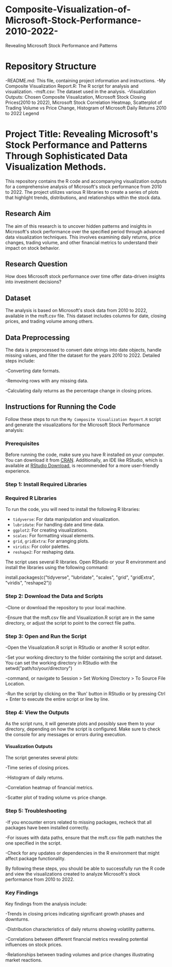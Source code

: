 # Composite-Visualization-of-Microsoft-Stock-Performance-2010-2022-
Revealing Microsoft Stock Performance and Patterns

# Repository Structure

-README.md: This file, containing project information and instructions.
-My Composite Visualization Report.R: The R script for analysis and visualization.
-msft.csv: The dataset used in the analysis.
-Visualization Outputs: Chosen Composite Visualization, Microsoft Stock Closing Prices(2010 to 2022), Microsoft Stock Correlation Heatmap, Scatterplot of Trading Volume vs Price Change, Histogram of Microsoft Daily Returns 2010 to 2022 Legend




# Project Title:  Revealing Microsoft's Stock Performance and Patterns Through Sophisticated Data Visualization Methods.  

This repository contains the R code and accompanying visualization outputs for a comprehensive analysis of Microsoft's stock performance from 2010 to 2022. The project utilizes various R libraries to create a series of plots that highlight trends, distributions, and relationships within the stock data.

## Research Aim

The aim of this research is to uncover hidden patterns and insights in Microsoft's stock performance over the specified period through advanced data visualization techniques. This involves examining daily returns, price changes, trading volume, and other financial metrics to understand their impact on stock behavior.

## Research Question

How does Microsoft stock performance over time offer data-driven insights into investment decisions? 


## Dataset

The analysis is based on Microsoft's stock data from 2010 to 2022, available in the msft.csv file. This dataset includes columns for date, closing prices, and trading volume among others.

## Data Preprocessing

The data is preprocessed to convert date strings into date objects, handle missing values, and filter the dataset for the years 2010 to 2022. Detailed steps include:

-Converting date formats.

-Removing rows with any missing data.

-Calculating daily returns as the percentage change in closing prices.


## Instructions for Running the Code

Follow these steps to run the `My Composite Visualization Report.R` script and generate the visualizations for the Microsoft Stock Performance analysis:

### Prerequisites

Before running the code, make sure you have R installed on your computer. You can download it from [CRAN](https://cran.r-project.org/). Additionally, an IDE like RStudio, which is available at [RStudio Download](https://rstudio.com/products/rstudio/download/), is recommended for a more user-friendly experience.

### Step 1: Install Required Libraries
### Required R Libraries

To run the code, you will need to install the following R libraries:
- `tidyverse`: For data manipulation and visualization.
- `lubridate`: For handling date and time data.
- `ggplot2`: For creating visualizations.
- `scales`: For formatting visual elements.
- `grid`, `gridExtra`: For arranging plots.
- `viridis`: For color palettes.
- `reshape2`: For reshaping data.


The script uses several R libraries. Open RStudio or your R environment and install the libraries using the following command:


install.packages(c("tidyverse", "lubridate", "scales", "grid", "gridExtra", "viridis", "reshape2"))


### Step 2: Download the Data and Scripts

-Clone or download the repository to your local machine.

-Ensure that the msft.csv file and Visualization.R script are in the same directory, or adjust the script to point to the correct file paths.

### Step 3: Open and Run the Script

-Open the Visualization.R script in RStudio or another R script editor.

-Set your working directory to the folder containing the script and dataset. You can set the working directory in RStudio with the setwd("path/to/your/directory") 

-command, or navigate to Session > Set Working Directory > To Source File Location.

-Run the script by clicking on the 'Run' button in RStudio or by pressing Ctrl + Enter to execute the entire script or line by line.

### Step 4: View the Outputs
As the script runs, it will generate plots and possibly save them to your directory, depending on how the script is configured. Make sure to check the console for any messages or errors during execution.

#### Visualization Outputs

The script generates several plots:

-Time series of closing prices.

-Histogram of daily returns.

-Correlation heatmap of financial metrics.

-Scatter plot of trading volume vs price change.

### Step 5: Troubleshooting

-If you encounter errors related to missing packages, recheck that all packages have been installed correctly.

-For issues with data paths, ensure that the msft.csv file path matches the one specified in the script.

-Check for any updates or dependencies in the R environment that might affect package functionality.


By following these steps, you should be able to successfully run the R code and view the visualizations created to analyze Microsoft's stock performance from 2010 to 2022.



### Key Findings

Key findings from the analysis include:

-Trends in closing prices indicating significant growth phases and downturns.

-Distribution characteristics of daily returns showing volatility patterns.

-Correlations between different financial metrics revealing potential influences on stock prices.

-Relationships between trading volumes and price changes illustrating market reactions.
